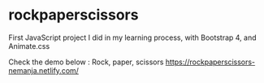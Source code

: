 # rockpaperscissors

First JavaScript project I did in my learning process, with Bootstrap 4, and Animate.css

Check the demo below :
Rock, paper, scissors
https://rockpaperscissors-nemanja.netlify.com/
